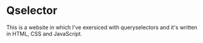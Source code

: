 # Qselector
This is a website in which I've exersiced with queryselectors and it's written in HTML, CSS and JavaScript.
